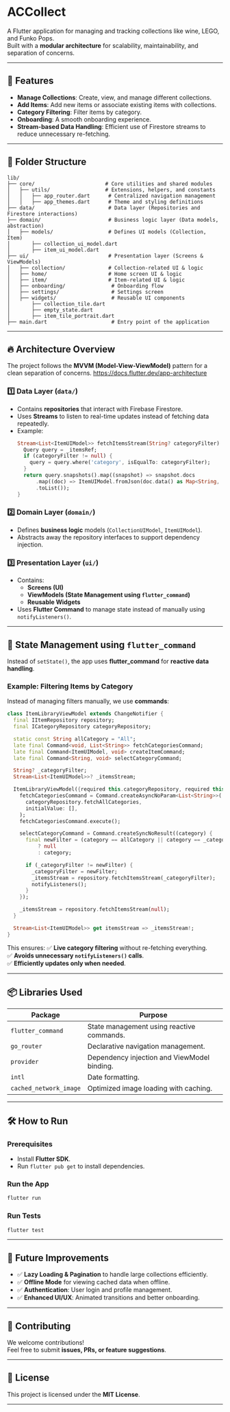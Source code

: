 # ACCollect

A Flutter application for managing and tracking collections like wine, LEGO, and Funko Pops.  
Built with a **modular architecture** for scalability, maintainability, and separation of concerns.

---

## 📌 Features

- **Manage Collections**: Create, view, and manage different collections.
- **Add Items**: Add new items or associate existing items with collections.
- **Category Filtering**: Filter items by category.
- **Onboarding**: A smooth onboarding experience.
- **Stream-based Data Handling**: Efficient use of Firestore streams to reduce unnecessary
  re-fetching.

---

## 📂 Folder Structure

```plaintext
lib/
├── core/                       # Core utilities and shared modules
│   ├── utils/                  # Extensions, helpers, and constants
│   │   ├── app_router.dart      # Centralized navigation management
│   │   ├── app_themes.dart      # Theme and styling definitions
├── data/                        # Data layer (Repositories and Firestore interactions)
├── domain/                      # Business logic layer (Data models, abstraction)
│   ├── models/                  # Defines UI models (Collection, Item)
│       ├── collection_ui_model.dart
│       ├── item_ui_model.dart
├── ui/                          # Presentation layer (Screens & ViewModels)
│   ├── collection/              # Collection-related UI & logic
│   ├── home/                    # Home screen UI & logic
│   ├── item/                    # Item-related UI & logic
│   ├── onboarding/               # Onboarding flow
│   ├── settings/                 # Settings screen
│   ├── widgets/                  # Reusable UI components
│       ├── collection_tile.dart
│       ├── empty_state.dart
│       ├── item_tile_portrait.dart
├── main.dart                     # Entry point of the application
```

---

## 🔥 **Architecture Overview**

The project follows the **MVVM (Model-View-ViewModel)** pattern for a clean separation of concerns.
https://docs.flutter.dev/app-architecture

### **1️⃣ Data Layer (`data/`)**

- Contains **repositories** that interact with Firebase Firestore.
- Uses **Streams** to listen to real-time updates instead of fetching data repeatedly.
- Example:
  ```dart
  Stream<List<ItemUIModel>> fetchItemsStream(String? categoryFilter) {
    Query query = _itemsRef;
    if (categoryFilter != null) {
      query = query.where('category', isEqualTo: categoryFilter);
    }
    return query.snapshots().map((snapshot) => snapshot.docs
        .map((doc) => ItemUIModel.fromJson(doc.data() as Map<String, dynamic>))
        .toList());
  }
  ```

### **2️⃣ Domain Layer (`domain/`)**

- Defines **business logic** models (`CollectionUIModel`, `ItemUIModel`).
- Abstracts away the repository interfaces to support dependency injection.

### **3️⃣ Presentation Layer (`ui/`)**

- Contains:
    - **Screens (UI)**
    - **ViewModels (State Management using `flutter_command`)**
    - **Reusable Widgets**
- Uses **Flutter Command** to manage state instead of manually using `notifyListeners()`.

---

## 🚀 **State Management using `flutter_command`**

Instead of `setState()`, the app uses **flutter_command** for **reactive data handling**.

### **Example: Filtering Items by Category**

Instead of managing filters manually, we use **commands**:

```dart
class ItemLibraryViewModel extends ChangeNotifier {
  final IItemRepository repository;
  final ICategoryRepository categoryRepository;

  static const String allCategory = "All";
  late final Command<void, List<String>> fetchCategoriesCommand;
  late final Command<ItemUIModel, void> createItemCommand;
  late final Command<String, void> selectCategoryCommand;

  String? _categoryFilter;
  Stream<List<ItemUIModel>>? _itemsStream;

  ItemLibraryViewModel({required this.categoryRepository, required this.repository}) {
    fetchCategoriesCommand = Command.createAsyncNoParam<List<String>>(
      categoryRepository.fetchAllCategories,
      initialValue: [],
    );
    fetchCategoriesCommand.execute();

    selectCategoryCommand = Command.createSyncNoResult((category) {
      final newFilter = (category == allCategory || category == _categoryFilter)
          ? null
          : category;

      if (_categoryFilter != newFilter) {
        _categoryFilter = newFilter;
        _itemsStream = repository.fetchItemsStream(_categoryFilter);
        notifyListeners();
      }
    });

    _itemsStream = repository.fetchItemsStream(null);
  }

  Stream<List<ItemUIModel>> get itemsStream => _itemsStream!;
}
```

This ensures:
✅ **Live category filtering** without re-fetching everything.  
✅ **Avoids unnecessary `notifyListeners()` calls**.  
✅ **Efficiently updates only when needed**.

---

## 📦 **Libraries Used**

| Package                | Purpose                                     |
|------------------------|---------------------------------------------|
| `flutter_command`      | State management using reactive commands.   |
| `go_router`            | Declarative navigation management.          |
| `provider`             | Dependency injection and ViewModel binding. |
| `intl`                 | Date formatting.                            |
| `cached_network_image` | Optimized image loading with caching.       |

---

## 🛠 **How to Run**

### **Prerequisites**

- Install **Flutter SDK**.
- Run `flutter pub get` to install dependencies.

### **Run the App**
```bash
flutter run
```

### **Run Tests**
```bash
flutter test
```

---

## 🎯 **Future Improvements**

- ✅ **Lazy Loading & Pagination** to handle large collections efficiently.
- ✅ **Offline Mode** for viewing cached data when offline.
- ✅ **Authentication**: User login and profile management.
- ✅ **Enhanced UI/UX**: Animated transitions and better onboarding.

---

## 👥 **Contributing**

We welcome contributions!  
Feel free to submit **issues, PRs, or feature suggestions**.

---

## 📜 **License**

This project is licensed under the **MIT License**.

---

